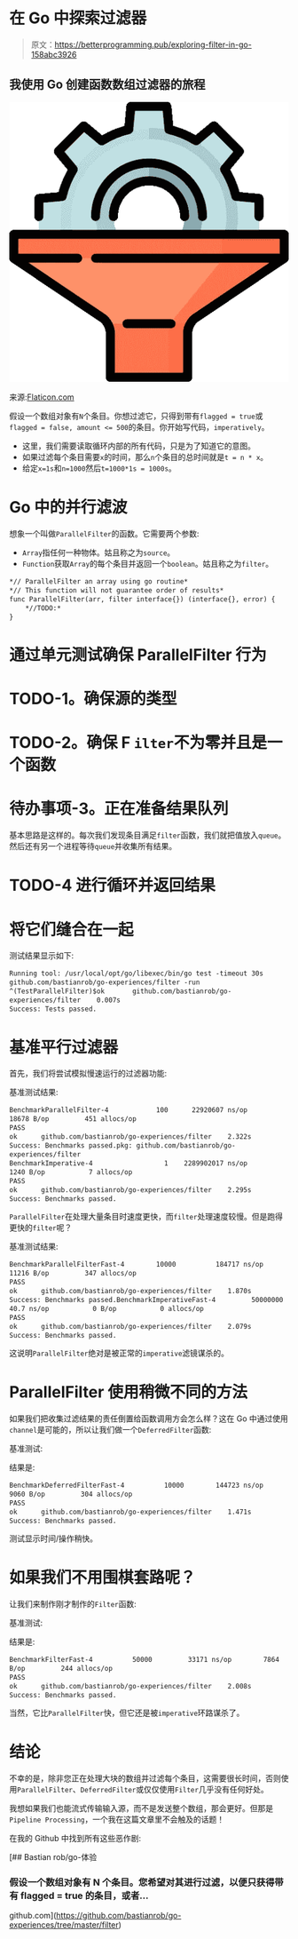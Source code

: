 # 在 Go 中探索过滤器

> 原文：<https://betterprogramming.pub/exploring-filter-in-go-158abc3926>

## 我使用 Go 创建函数数组过滤器的旅程

![](img/79599e05e749ad4be1ff43838694f525.png)

来源:[Flaticon.com](https://www.flaticon.com/free-icon/filter_408317?term=filter&page=1&position=33)

假设一个数组对象有`N`个条目。你想过滤它，只得到带有`flagged = true`或`flagged = false, amount <= 500`的条目。你开始写代码，`imperatively`。

*   这里，我们需要读取循环内部的所有代码，只是为了知道它的意图。
*   如果过滤每个条目需要`x`的时间，那么`n`个条目的总时间就是`t = n * x`。
*   给定`x=1s`和`n=1000`然后`t=1000*1s = 1000s`。

# Go 中的并行滤波

想象一个叫做`ParallelFilter`的函数。它需要两个参数:

*   `Array`指任何一种物体。姑且称之为`source`。
*   `Function`获取`Array`的每个条目并返回一个`boolean`。姑且称之为`filter`。

```
*// ParallelFilter an array using go routine*
*// This function will not guarantee order of results*
func ParallelFilter(arr, filter interface{}) (interface{}, error) {
    *//TODO:*
}
```

# 通过单元测试确保 ParallelFilter 行为

# TODO-1。确保源的类型

# TODO-2。确保 F `ilter`不为零并且是一个函数

# 待办事项-3。正在准备结果队列

基本思路是这样的。每次我们发现条目满足`filter`函数，我们就把值放入`queue`。然后还有另一个进程等待`queue`并收集所有结果。

# TODO-4 进行循环并返回结果

# 将它们缝合在一起

测试结果显示如下:

```
Running tool: /usr/local/opt/go/libexec/bin/go test -timeout 30s github.com/bastianrob/go-experiences/filter -run ^(TestParallelFilter)$ok       github.com/bastianrob/go-experiences/filter    0.007s
Success: Tests passed.
```

# 基准平行过滤器

首先，我们将尝试模拟慢速运行的过滤器功能:

基准测试结果:

```
BenchmarkParallelFilter-4            100      22920607 ns/op       18678 B/op         451 allocs/op
PASS
ok      github.com/bastianrob/go-experiences/filter    2.322s
Success: Benchmarks passed.pkg: github.com/bastianrob/go-experiences/filter
BenchmarkImperative-4                  1    2289902017 ns/op        1240 B/op           7 allocs/op
PASS
ok      github.com/bastianrob/go-experiences/filter    2.295s
Success: Benchmarks passed.
```

`ParallelFilter`在处理大量条目时速度更快，而`filter`处理速度较慢。但是跑得更快的`filter`呢？

基准测试结果:

```
BenchmarkParallelFilterFast-4        10000          184717 ns/op       11216 B/op         347 allocs/op
PASS
ok      github.com/bastianrob/go-experiences/filter    1.870s
Success: Benchmarks passed.BenchmarkImperativeFast-4         50000000            40.7 ns/op           0 B/op           0 allocs/op
PASS
ok      github.com/bastianrob/go-experiences/filter    2.079s
Success: Benchmarks passed.
```

这说明`ParallelFilter`绝对是被正常的`imperative`滤镜谋杀的。

# ParallelFilter 使用稍微不同的方法

如果我们把收集过滤结果的责任倒置给函数调用方会怎么样？这在 Go 中通过使用`channel`是可能的，所以让我们做一个`DeferredFilter`函数:

基准测试:

结果是:

```
BenchmarkDeferredFilterFast-4          10000        144723 ns/op        9060 B/op         304 allocs/op
PASS
ok      github.com/bastianrob/go-experiences/filter    1.471s
Success: Benchmarks passed.
```

测试显示时间/操作稍快。

# 如果我们不用围棋套路呢？

让我们来制作刚才制作的`Filter`函数:

基准测试:

结果是:

```
BenchmarkFilterFast-4          50000         33171 ns/op        7864 B/op         244 allocs/op
PASS
ok      github.com/bastianrob/go-experiences/filter    2.008s
Success: Benchmarks passed.
```

当然，它比`ParallelFilter`快，但它还是被`imperative`环路谋杀了。

# 结论

不幸的是，除非您正在处理大块的数组并过滤每个条目，这需要很长时间，否则使用`ParallelFilter`、`DeferredFilter`或仅仅使用`Filter`几乎没有任何好处。

我想如果我们也能流式传输输入源，而不是发送整个数组，那会更好。但那是`Pipeline Processing`，一个我在这篇文章里不会触及的话题！

在我的 Github 中找到所有这些恶作剧:

[](https://github.com/bastianrob/go-experiences/tree/master/filter) [## Bastian rob/go-体验

### 假设一个数组对象有 N 个条目。您希望对其进行过滤，以便只获得带有 flagged = true 的条目，或者…

github.com](https://github.com/bastianrob/go-experiences/tree/master/filter)